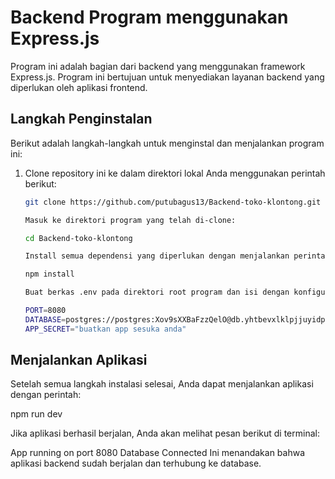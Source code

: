 # Backend Program menggunakan Express.js

Program ini adalah bagian dari backend yang menggunakan framework Express.js. Program ini bertujuan untuk menyediakan layanan backend yang diperlukan oleh aplikasi frontend.

## Langkah Penginstalan

Berikut adalah langkah-langkah untuk menginstal dan menjalankan program ini:

1. Clone repository ini ke dalam direktori lokal Anda menggunakan perintah berikut:
   ```bash
   git clone https://github.com/putubagus13/Backend-toko-klontong.git
   
   Masuk ke direktori program yang telah di-clone:

   cd Backend-toko-klontong

   Install semua dependensi yang diperlukan dengan menjalankan perintah:

   npm install

   Buat berkas .env pada direktori root program dan isi dengan konfigurasi berikut:

   PORT=8080
   DATABASE=postgres://postgres:Xov9sXXBaFzzQelO@db.yhtbevxlklpjjuyidpsc.supabase.co/postgres?schema=public
   APP_SECRET="buatkan app sesuka anda"

## Menjalankan Aplikasi
Setelah semua langkah instalasi selesai, Anda dapat menjalankan aplikasi dengan perintah:

npm run dev

Jika aplikasi berhasil berjalan, Anda akan melihat pesan berikut di terminal:

App running on port 8080
Database Connected
Ini menandakan bahwa aplikasi backend sudah berjalan dan terhubung ke database.


   
